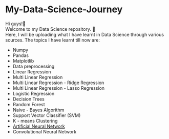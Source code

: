 # My-Data-Science-Journey
Hi guys!👋<br>
Welcome to my Data Science repository. 🙏  <br>
Here, I will be uploading what I have learnt in Data Science through various sources.
The topics I have learnt till now are: 
- Numpy
- Pandas
- Matplotlib
- Data preprocessing
- Linear Regression
- Multi Linear Regression
- Multi Linear Regression - Ridge Regression
- Multi Linear Regression - Lasso Regression
- Logistic Regression
- Decision Trees
- Random Forest
- Naive - Bayes Algorithm
- Support Vector Classifier (SVM)
- K - means Clustering
- [Artificial Neural Network](https://github.com/Siri-Kulakarni/Artificial-Neural-Network)
- Convolutional Neural Network
